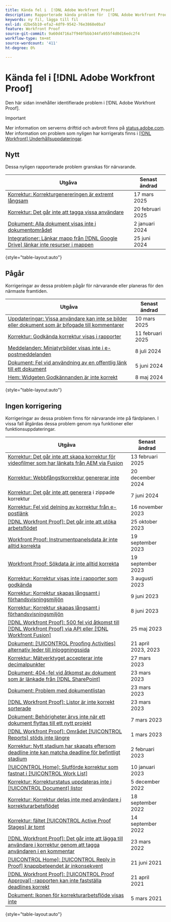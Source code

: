 ```yaml
---
title: Kända fel i  [!DNL Adobe Workfront Proof]
description: Rapporterade kända problem för  [!DNL Adobe Workfront Proof]
keywords: ny fil, lägga till fil
exl-id: d2be5b10-efa2-4df9-9542-76e3868e0ba7
feature: Workfront Proof
source-git-commit: 9a60d4716a7f940fbbb344fa955f4d0d16edc2f4
workflow-type: tm+mt
source-wordcount: '411'
ht-degree: 0%

---
```


# Kända fel i [!DNL Adobe Workfront Proof]

Den här sidan innehåller identifierade problem i [!DNL Adobe Workfront Proof].

>[!IMPORTANT]
>
>Mer information om serverns drifttid och avbrott finns på [status.adobe.com](https://status.adobe.com). Mer information om problem som nyligen har korrigerats finns i [[!DNL Workfront] Underhållsuppdateringar](../maintenance/current-updates.md).

## Nytt

Dessa nyligen rapporterade problem granskas för närvarande.

| **Utgåva** | **Senast ändrad** |
| -----------------------------------------------------------------| ----------------- |
| [Korrektur: Korrekturgenereringen är extremt långsam](/help/known-issues/known-issues-workfront/wf-proofs-generation-takes-long-time.md) | 17 mars 2025 |
| [Korrektur: Det går inte att tagga vissa användare](/help/known-issues/known-issues-workfront/wf-proofs-cannot-tag-users.md) | 20 februari 2025 |
| [Dokument: Alla dokument visas inte i dokumentområdet](known-issues-workfront/wf-documents-standard-view-does-not-display-all-documents.md) | 2 januari 2024 |
| [Integrationer: Länkar mapp från [!DNL Google Drive] länkar inte resurser i mappen](known-issues-workfront/wf-integration-google-folder-not-link-assets.md) | 25 juni 2024 |

{style="table-layout:auto"}

## Pågår

Korrigeringar av dessa problem pågår för närvarande eller planeras för den närmaste framtiden.

| **Utgåva** | **Senast ändrad** |
| -----------------------------------------------------------------| ----------------- |
| [Uppdateringar: Vissa användare kan inte se bilder eller dokument som är bifogade till kommentarer](known-issues-workfront/wf-updates-some-users-cannot-see-images-document.md) | 10 mars 2025 |
| [Korrektur: Godkända korrektur visas i rapporter](known-issues-workfront/wf-proofs-approved-showing-on-reports.md) | 11 februari 2025 |
| [Meddelanden: Miniatyrbilder visas inte i e-postmeddelanden](known-issues-workfront/wf-notifications-thumbnails-not-loading.md) | 8 juli 2024 |
| [Dokument: Fel vid användning av en offentlig länk till ett dokument](known-issues-workfront/wf-documents-public-link-not-working.md) | 5 juni 2024 |
| [Hem: Widgeten Godkännanden är inte korrekt](known-issues-workfront/wf-home-approvals-widget-not-up-to-date.md) | 8 maj 2024 |

{style="table-layout:auto"}

## Ingen korrigering

Korrigeringar av dessa problem finns för närvarande inte på färdplanen. I vissa fall åtgärdas dessa problem genom nya funktioner eller funktionsuppdateringar.

| **Utgåva** | **Senast ändrad** |
| -----------------------------------------------------------------| ----------------- |
| [Korrektur: Det går inte att skapa korrektur för videofilmer som har länkats från AEM via Fusion](/help/known-issues/known-issues-workfront/wf-proof-cannot-generate-aem-video.md) | 13 februari 2025 |
| [Korrektur: Webbfångstkorrektur genererar inte](known-issues-workfront/wf-proofs-webcapture-proof-not-generate.md) | 20 december 2024 |
| [Korrektur: Det går inte att generera](known-issues-workfront/wf-proofs-zipped-proofs-fail.md) i zippade korrektur | 7 juni 2024 |
| [Korrektur: Fel vid delning av korrektur från e-postlänk](known-issues-workfront/inactive/wf-proofs-error-when-sharing-proof-from-email.md) | 16 november 2023 |
| [[!DNL Workfront Proof]: Det går inte att utöka arbetsflödet ](known-issues-workfront-proof/proof-cannot-view-workflow.md) | 25 oktober 2023 |
| [Workfront Proof: Instrumentpanelsdata är inte alltid korrekta](known-issues-workfront-proof/proof-dashboard-data-may-not-be-accurate.md) | 19 september 2023 |
| [Workfront Proof: Sökdata är inte alltid korrekta](known-issues-workfront-proof/proof-search-data-not-may-not-be-accurate.md) | 19 september 2023 |
| [Korrektur: Korrektur visas inte i rapporter som godkända](known-issues-workfront/inactive/wf-proofs-not-showing-approved-in-report.md) | 3 augusti 2023 |
| [Korrektur: Korrektur skapas långsamt i förhandsvisningsmiljön](known-issues-workfront-proof/proof-dependency-rules-multichoice.md) | 9 juni 2023 |
| [Korrektur: Korrektur skapas långsamt i förhandsvisningsmiljön](known-issues-workfront/inactive/wf-proofs-in-preview-created-slowly.md) | 8 juni 2023 |
| [[!DNL Workfront Proof]: 500 fel vid åtkomst till  [!DNL Workfront Proof]  via API eller  [!DNL Workfront Fusion]](known-issues-workfront-proof/proof-500-error-getallproofs.md) | 25 maj 2023 |
| [Dokument: [!UICONTROL Proofing Activities] alternativ leder till inloggningssida](known-issues-workfront/inactive/wf-documents-taken-to-login-screen.md) | 21 april 2023, 2023 |
| [Korrektur: Mätverktyget accepterar inte decimalpunkter](known-issues-workfront/inactive/wf-proofs-measure-not-not-accepting-decimals.md) | 27 mars 2023 |
| [Dokument: 404-fel vid åtkomst av dokument som är länkade från  [!DNL SharePoint]](known-issues-workfront/inactive/wf-documents-404-when-accessing-document-in-sharepoint.md) | 23 mars 2023 |
| [Dokument: Problem med dokumentlistan](known-issues-workfront/inactive/wf-documents-list-missing-elements.md) | 23 mars 2023 |
| [[!DNL Workfront Proof]: Listor är inte korrekt sorterade](known-issues-workfront-proof/proof-lists-not-sorted-correctly.md) | 23 mars 2023 |
| [Dokument: Behörigheter ärvs inte när ett dokument flyttas till ett nytt projekt](known-issues-workfront/inactive/wf-documents-permissions-not-interited-when-moved.md) | 7 mars 2023 |
| [[!DNL Workfront Proof]: Området [!UICONTROL Reports] stöds inte längre](known-issues-workfront-proof/proof-reports-analytics-not-working.md) | 1 mars 2023 |
| [Korrektur: Nytt stadium har skapats eftersom deadline inte kan matcha deadline för befintligt stadium](known-issues-workfront-proof/proof-new-stage-created.md) | 2 februari 2023 |
| [[!UICONTROL Home]: Slutförde korrektur som fastnat i [!UICONTROL Work List]](known-issues-workfront-proof/completed-proofs-stuck-in-the-work-list.md) | 10 januari 2023 |
| [Korrektur: Korrekturstatus uppdateras inte i [!UICONTROL Document] listor ](known-issues-workfront/inactive/wf-documents-status-not-updating-in-document-list.md) | 5 december 2022 |
| [Korrektur: Korrektur delas inte med användare i korrekturarbetsflödet](known-issues-workfront-proof/proof-user-in-stage-does-not-get-access.md) | 18 september 2022 |
| [Korrektur: fältet [!UICONTROL Active Proof Stages] är tomt](known-issues-workfront/inactive/wf-documents-stages-do-not-populate-on-proof.md) | 14 september 2022 |
| [[!DNL Workfront Proof]: Det går inte att lägga till användare i korrektur genom att tagga användaren i en kommentar ](known-issues-workfront-proof/cannot-add-user-to-proof.md) | 23 mars 2022 |
| [[!UICONTROL Home]: [!UICONTROL Reply in Proof] knappbeteendet är inkonsekvent ](known-issues-workfront-proof/reply-in-proof-button-behavior-is-inconsistent.md) | 21 juni 2021 |
| [[!DNL Workfront Proof]: [!UICONTROL Proof Approval]-rapporten kan inte fastställa deadlines korrekt](known-issues-workfront-proof/proof-approval-report-cant-accurately-determine-deadlines.md) | 21 april 2021 |
| [Dokument: Ikonen för korrekturarbetsflöde visas inte](known-issues-workfront-proof/proof-workflow-icon-is-not-displaying.md) | 5 mars 2021 |

{style="table-layout:auto"}

